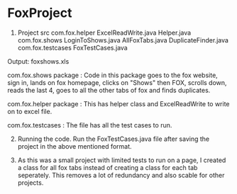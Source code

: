 # FoxProject
1. Project
src
  com.fox.helper
    ExcelReadWrite.java
    Helper.java
  com.fox.shows
    LoginToShows.java
    AllFoxTabs.java
    DuplicateFinder.java
  com.fox.testcases
    FoxTestCases.java
    
 Output: foxshows.xls
 
com.fox.shows package : Code in this package goes to the fox website, sign in, lands on fox homepage, clicks on "Shows" then FOX, scrolls down, reads the last 4, goes to all the other tabs of fox and finds duplicates.

com.fox.helper package : This has helper class and ExcelReadWrite to write on to excel file.

com.fox.testcases : The file has all the test cases to run.

2. Running the code.
Run the  FoxTestCases.java file after saving the project in the above mentioned format.

3. As this was a small project with limited tests to run on a page, I created a class for all fox tabs instead of creating a class for each tab seperately. This removes a lot of redundancy and also scable for other projects.

 






